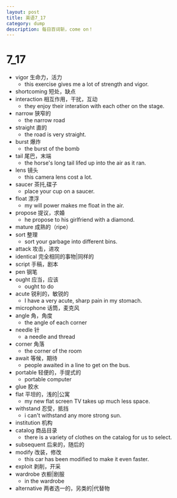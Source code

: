 ```yaml
---
layout: post
title: 英语7_17
category: dump
description: 每日百词斩，come on！
---
```


# 7_17

* vigor 生命力，活力
	* this exercise gives me a lot of strength and vigor.
* shortcoming 短处，缺点
* interaction 相互作用，干扰，互动
	* they enjoy their interation with each other on the stage.
* narrow 狭窄的
	* the narrow road
* straight 直的
	* the road is very straight.
* burst 爆炸
	* the burst of the bomb
* tail 尾巴，末端
	* the horse's long tail lifed up into the air as it ran.
* lens 镜头
	* this camera lens cost a lot.
* saucer 茶托,碟子
	* place your cup on a saucer.
* float 漂浮
	* my will power makes me float in the air.
* propose 提议，求婚
	* he propose to his girlfriend with a diamond.
* mature 成熟的（ripe）
* sort 整理
	* sort your garbage into different bins.
* attack 攻击，进攻
* identical 完全相同的事物|同样的
* script 手稿，剧本
* pen 钢笔
* ought 应当，应该
	* ought to do
* acute	锐利的，敏锐的
	* I have a very acute, sharp pain in my stomach.
* microphone 话筒，麦克风
* angle 角，角度
	* the angle of each corner
* needle 针
	* a needle and thread
* corner 角落
	* the corner of the room
* await 等候，期待
	* people awaited in a line to get on the bus.
* portable 轻便的，手提式的
	* portable computer
* glue 胶水
* flat 平坦的，浅的|公寓
	* my new flat screen TV takes up much less space.
* withstand 忍受，抵挡
	* i can't withstand any more strong sun.
* institution 机构
* catalog 商品目录
	* there is a variety of clothes on the catalog for us to select.
* subsequent 后来的，随后的
* modify 改装，修改
	* this car has been modified to make it even faster.
* exploit 剥削，开采
* wardrobe 衣橱|剧服
	* in the wardrobe
* alternative 两者选一的，另类的|代替物